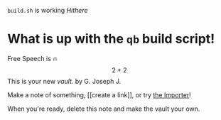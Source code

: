 `build.sh` is working $Hi there$ 


# What is up with the `qb` build script!
Free Speech is 🔥
$$2+2$$
This is your new *vault*. by G. Joseph J.

Make a note of something, [[create a link]], or try [the Importer](https://help.obsidian.md/Plugins/Importer)!

When you're ready, delete this note and make the vault your own.